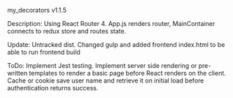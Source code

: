 my_decorators v1.1.5

Description: Using React Router 4. App.js renders router, MainContainer connects to redux store and routes state.

Update: Untracked dist. Changed gulp and added frontend index.html to be able to run frontend build

ToDo: 
Implement Jest testing. 
Implement server side rendering or pre-written templates to render a basic page before React renders on the client.
Cache or cookie save user name and retrieve it on initial load before authentication returns success.